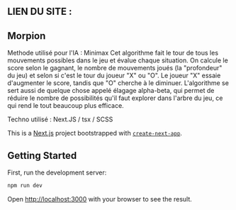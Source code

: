 
## LIEN DU SITE : 

## Morpion

Methode utilisé pour l'IA : Minimax 
Cet algorithme fait le tour de tous les mouvements possibles dans le jeu et évalue chaque situation. On calcule le score selon le gagnant, le nombre de mouvements joués (la "profondeur" du jeu) et selon si c'est le tour du joueur "X" ou "O". Le joueur "X" essaie d'augmenter le score, tandis que "O" cherche à le diminuer. L'algorithme se sert aussi de quelque chose appelé élagage alpha-beta, qui permet de réduire le nombre de possibilités qu'il faut explorer dans l'arbre du jeu, ce qui rend le tout beaucoup plus efficace.

Techno utilisé : Next.JS / tsx / SCSS

This is a [Next.js](https://nextjs.org/) project bootstrapped with [`create-next-app`](https://github.com/vercel/next.js/tree/canary/packages/create-next-app).

## Getting Started

First, run the development server:

```bash
npm run dev
```

Open [http://localhost:3000](http://localhost:3000) with your browser to see the result.

